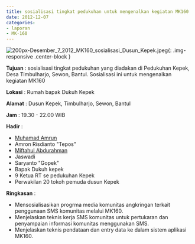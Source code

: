 ```yaml
---
title: sosialisasi tingkat pedukuhan untuk mengenalkan kegiatan MK160
date: 2012-12-07
categories:
- laporan
- MK-160
---
```


![200px-Desember_7_2012_MK160_sosialisasi_Dusun_Kepek.jpeg](/uploads/200px-Desember_7_2012_MK160_sosialisasi_Dusun_Kepek.jpeg){: .img-responsive .center-block }

**Tujuan** : sosialisasi tingkat pedukuhan yang diadakan di Pedukuhan Kepek, Desa Timbulharjo, Sewon, Bantul. Sosialisasi ini untuk mengenalkan kegiatan MK160

**Lokasi** : Rumah bapak Dukuh Kepek 

**Alamat** : Dusun Kepek, Timbulharjo, Sewon, Bantul 

**Jam** : 19.30 - 22.00 WIB 

**Hadir** : 
* [Muhamad Amrun](http://wiki.ciptamedia.org/wiki/Muhamad_Amrun)
* Amron Risdianto "Tepos"
* [Miftahul Abdurahman](http://wiki.ciptamedia.org/wiki/Miftahul_Abdurrakhman)
* Jaswadi
* Saryanto "Gopek"
* Bapak Dukuh kepek
* 9 Ketua RT se pedukuhan Kepek
* Perwakilan 20 tokoh pemuda dusun Kepek

**Ringkasan** : 
* Mensosialisasikan progrma media komunitas angkringan terkait penggunaan SMS komunitas melalui MK160.
* Menjelaskan teknis kerja SMS komunitas untuk pertukaran dan penyampaian informasi komunitas menggunakan SMS.
* Menjelaskan teknis pendataan dan entry data ke dalam sistem aplikasi MK160.
